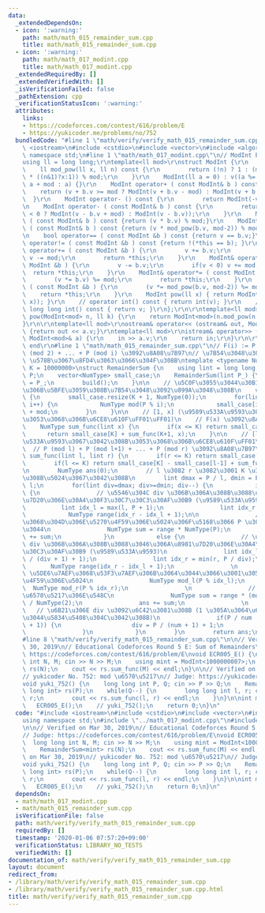 ```yaml
---
data:
  _extendedDependsOn:
  - icon: ':warning:'
    path: math/math_015_remainder_sum.cpp
    title: math/math_015_remainder_sum.cpp
  - icon: ':warning:'
    path: math/math_017_modint.cpp
    title: math/math_017_modint.cpp
  _extendedRequiredBy: []
  _extendedVerifiedWith: []
  _isVerificationFailed: false
  _pathExtension: cpp
  _verificationStatusIcon: ':warning:'
  attributes:
    links:
    - https://codeforces.com/contest/616/problem/E
    - https://yukicoder.me/problems/no/752
  bundledCode: "#line 1 \"math/verify/verify_math_015_remainder_sum.cpp\"\n#include\
    \ <iostream>\n#include <cstdio>\n#include <vector>\n#include <algorithm>\nusing\
    \ namespace std;\n#line 1 \"math/math_017_modint.cpp\"\n// ModInt begin\r\n\r\n\
    using ll = long long;\r\ntemplate<ll mod>\r\nstruct ModInt {\r\n    ll v;\r\n\
    \    ll mod_pow(ll x, ll n) const {\r\n        return (!n) ? 1 : (mod_pow((x*x)%mod,n/2)\
    \ * ((n&1)?x:1)) % mod;\r\n    }\r\n    ModInt(ll a = 0) : v((a %= mod) < 0 ?\
    \ a + mod : a) {}\r\n    ModInt operator+ ( const ModInt& b ) const {\r\n    \
    \    return (v + b.v >= mod ? ModInt(v + b.v - mod) : ModInt(v + b.v));\r\n  \
    \  }\r\n    ModInt operator- () const {\r\n        return ModInt(-v);\r\n    }\r\
    \n    ModInt operator- ( const ModInt& b ) const {\r\n        return (v - b.v\
    \ < 0 ? ModInt(v - b.v + mod) : ModInt(v - b.v));\r\n    }\r\n    ModInt operator*\
    \ ( const ModInt& b ) const {return (v * b.v) % mod;}\r\n    ModInt operator/\
    \ ( const ModInt& b ) const {return (v * mod_pow(b.v, mod-2)) % mod;}\r\n    \r\
    \n    bool operator== ( const ModInt &b ) const {return v == b.v;}\r\n    bool\
    \ operator!= ( const ModInt &b ) const {return !(*this == b); }\r\n    ModInt&\
    \ operator+= ( const ModInt &b ) {\r\n        v += b.v;\r\n        if(v >= mod)\
    \ v -= mod;\r\n        return *this;\r\n    }\r\n    ModInt& operator-= ( const\
    \ ModInt &b ) {\r\n        v -= b.v;\r\n        if(v < 0) v += mod;\r\n      \
    \  return *this;\r\n    }\r\n    ModInt& operator*= ( const ModInt &b ) {\r\n\
    \        (v *= b.v) %= mod;\r\n        return *this;\r\n    }\r\n    ModInt& operator/=\
    \ ( const ModInt &b ) {\r\n        (v *= mod_pow(b.v, mod-2)) %= mod;\r\n    \
    \    return *this;\r\n    }\r\n    ModInt pow(ll x) { return ModInt(mod_pow(v,\
    \ x)); }\r\n    // operator int() const { return int(v); }\r\n    // operator\
    \ long long int() const { return v; }\r\n};\r\n\r\ntemplate<ll mod>\r\nModInt<mod>\
    \ pow(ModInt<mod> n, ll k) {\r\n    return ModInt<mod>(n.mod_pow(n.v, k));\r\n\
    }\r\n\r\ntemplate<ll mod>\r\nostream& operator<< (ostream& out, ModInt<mod> a)\
    \ {return out << a.v;}\r\ntemplate<ll mod>\r\nistream& operator>> (istream& in,\
    \ ModInt<mod>& a) {\r\n    in >> a.v;\r\n    return in;\r\n}\r\n\r\n// ModInt\
    \ end\r\n#line 1 \"math/math_015_remainder_sum.cpp\"\n// F(i) := P (mod 1) + P\
    \ (mod 2) + ... + P (mod i) \u3092\u8A08\u7B97\n// \u7B54\u3048\u306F NumType\
    \ \u578B\u3067\u8FD4\u3063\u3066\u304F\u308B\ntemplate <typename NumType, int\
    \ K = 10000000>\nstruct RemainderSum {\n    using lint = long long;\n    lint\
    \ P;\n    vector<NumType> small_case;\n    RemainderSum(lint P_) {\n        P\
    \ = P_;\n        build();\n    }\n\n    // \u5C0F\u3055\u3044\u30B1\u30FC\u30B9\
    \u306B\u5BFE\u3059\u308B\u7B54\u3048\u3092\u899A\u3048\u308B\n    void build()\
    \ {\n        small_case.resize(K + 1, NumType(0));\n        for(lint i=1; i<=K;\
    \ i++) {\n            NumType mod(P % i);\n            small_case[i] = small_case[i-1]\
    \ + mod;\n        }\n    }\n\n    // [1, x] (\u9589\u533A\u9593\u3067\u3042\u308B\
    \u3053\u3068\u306B\u6CE8\u610F\uFF01\uFF01)\n    // F(x) \u3092\u8A08\u7B97 \n\
    \    NumType sum_func(lint x) {\n        if(x <= K) return small_case[x];\n  \
    \      return small_case[K] + sum_func(K+1, x);\n    }\n\n    // [l, r] (\u9589\
    \u533A\u9593\u3067\u3042\u308B\u3053\u3068\u306B\u6CE8\u610F\uFF01\uFF01)\n  \
    \  // P (mod l) + P (mod l+1) + ... + P (mod r) \u3092\u8A08\u7B97\n    NumType\
    \ sum_func(lint l, lint r) {\n        if(r <= K) return small_case[r] - small_case[l-1];\n\
    \        if(l <= K) return small_case[K] - small_case[l-1] + sum_func(K+1, r);\n\
    \n        NumType ans(0);\n        // l \u3082 r \u3082\u3001 K \u3092\u8D85\u3048\
    \u308B\u5024\u3067\u3042\u308B\n        lint dmax = P / l, dmin = P / r, num =\
    \ l;\n        for(lint div=dmax; div>=dmin; div--) {\n            if(div == 0)\
    \ {\n                // \u5546\u304C div \u306B\u306A\u308B\u3088\u3046\u306A\u8981\
    \u7D20\u306E\u30A4\u30F3\u30C7\u30C3\u30AF\u30B9 (\u9589\u533A\u9593)\n      \
    \          lint idx_l = max(l, P + 1);\n                lint idx_r = r;\n    \
    \            NumType range(idx_r - idx_l + 1);\n\n                // \u3053\u306E\
    \u3068\u304D\u306E\u5270\u4F59\u306E\u5024\u306F\u5168\u3066 P \u306B\u7B49\u3057\
    \u3044\n                NumType sum = range * NumType(P);\n                ans\
    \ += sum;\n            }\n            else {\n                // \u5546\u304C\
    \ div \u306B\u306A\u308B\u3088\u3046\u306A\u8981\u7D20\u306E\u30A4\u30F3\u30C7\
    \u30C3\u30AF\u30B9 (\u9589\u533A\u9593)\n                lint idx_l = max(l, P\
    \ / (div + 1) + 1);\n                lint idx_r = min(r, P / div);\n         \
    \       NumType range(idx_r - idx_l + 1);\n                \n                //\
    \ \u5DE6\u7AEF\u3068\u53F3\u7AEF\u306B\u3064\u3044\u3066\u3001\u305D\u306E\u5270\
    \u4F59\u306E\u5024\n                NumType mod_l(P % idx_l);\n              \
    \  NumType mod_r(P % idx_r);\n                \n                // \u7B49\u5DEE\
    \u6570\u5217\u306E\u548C\n                NumType sum = range * (mod_l + mod_r)\
    \ / NumType(2);\n                ans += sum;\n                \n             \
    \   // \u6B21\u306E div \u3092\u6C42\u3081\u308B (1 \u305A\u3064\u6E1B\u3089\u306A\
    \u3044\u5834\u5408\u304C\u3042\u308B)\n                if(P / num != P / (num\
    \ + 1)) {\n                    div = P / (num + 1) + 1;\n                    num++;\n\
    \                }\n            }\n        }\n        return ans;\n    }\n};\n\
    #line 8 \"math/verify/verify_math_015_remainder_sum.cpp\"\n\n// Verified on Mar\
    \ 30, 2019\n// Educational Codeforces Round 5 E: Sum of Remainders\n// Judge:\
    \ https://codeforces.com/contest/616/problem/E\nvoid ECR005_E() {\n    long long\
    \ int N, M; cin >> N >> M;\n    using mint = ModInt<1000000007>;\n    RemainderSum<mint>\
    \ rs(N);\n    cout << rs.sum_func(M) << endl;\n}\n\n// Verified on Mar 30, 2019\n\
    // yukicoder No. 752: mod \u6570\u5217\n// Judge: https://yukicoder.me/problems/no/752\n\
    void yuki_752() {\n    long long int P, Q; cin >> P >> Q;\n    RemainderSum<long\
    \ long int> rs(P);\n    while(Q--) {\n        long long int l, r; cin >> l >>\
    \ r;\n        cout << rs.sum_func(l, r) << endl;\n    }\n}\n\nint main() {\n \
    \   ECR005_E();\n    // yuki_752();\n    return 0;\n}\n"
  code: "#include <iostream>\n#include <cstdio>\n#include <vector>\n#include <algorithm>\n\
    using namespace std;\n#include \"../math_017_modint.cpp\"\n#include \"../math_015_remainder_sum.cpp\"\
    \n\n// Verified on Mar 30, 2019\n// Educational Codeforces Round 5 E: Sum of Remainders\n\
    // Judge: https://codeforces.com/contest/616/problem/E\nvoid ECR005_E() {\n  \
    \  long long int N, M; cin >> N >> M;\n    using mint = ModInt<1000000007>;\n\
    \    RemainderSum<mint> rs(N);\n    cout << rs.sum_func(M) << endl;\n}\n\n// Verified\
    \ on Mar 30, 2019\n// yukicoder No. 752: mod \u6570\u5217\n// Judge: https://yukicoder.me/problems/no/752\n\
    void yuki_752() {\n    long long int P, Q; cin >> P >> Q;\n    RemainderSum<long\
    \ long int> rs(P);\n    while(Q--) {\n        long long int l, r; cin >> l >>\
    \ r;\n        cout << rs.sum_func(l, r) << endl;\n    }\n}\n\nint main() {\n \
    \   ECR005_E();\n    // yuki_752();\n    return 0;\n}\n"
  dependsOn:
  - math/math_017_modint.cpp
  - math/math_015_remainder_sum.cpp
  isVerificationFile: false
  path: math/verify/verify_math_015_remainder_sum.cpp
  requiredBy: []
  timestamp: '2020-01-06 07:57:20+09:00'
  verificationStatus: LIBRARY_NO_TESTS
  verifiedWith: []
documentation_of: math/verify/verify_math_015_remainder_sum.cpp
layout: document
redirect_from:
- /library/math/verify/verify_math_015_remainder_sum.cpp
- /library/math/verify/verify_math_015_remainder_sum.cpp.html
title: math/verify/verify_math_015_remainder_sum.cpp
---
```

